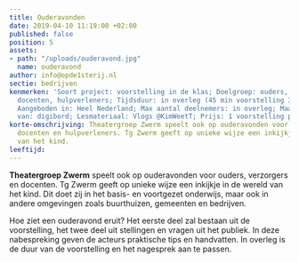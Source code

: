 ```yaml
---
title: Ouderavonden
date: 2019-04-10 11:19:00 +02:00
published: false
position: 5
assets:
- path: "/uploads/ouderavond.jpg"
  name: ouderavond
author: info@opde1sterij.nl
sectie: bedrijven
kenmerken: 'Soort project: voorstelling in de klas; Doelgroep: ouders, verzorgers,
  docenten, hulpverleners; Tijdsduur: in overleg (45 min voorstelling 30 min nabespreking);
  Aangeboden in: Heel Nederland; Max aantal deelnemers: in overleg; Maakt gebruik
  van: digibord; Lesmateriaal: Vlogs @KimWeetT; Prijs: 1 voorstelling per dag €750,-'
korte-omschrijving: Theatergroep Zwerm speelt ook op ouderavonden voor ouders, verzorgers,
  docenten en hulpverleners. Tg Zwerm geeft op unieke wijze een inkijkje in de wereld
  van het kind.
leeftijd: 
---
```


**Theatergroep Zwerm** speelt ook op ouderavonden voor ouders, verzorgers en docenten. Tg Zwerm geeft op unieke wijze een inkijkje in de wereld van het kind. Dit doet zij in het basis- en voortgezet onderwijs, maar ook in andere omgevingen zoals buurthuizen, gemeenten en bedrijven.

Hoe ziet een ouderavond eruit? Het eerste deel zal bestaan uit de voorstelling, het twee deel uit stellingen en vragen uit het publiek. In deze nabespreking geven de acteurs praktische tips en handvatten. In overleg is de duur van de voorstelling en het nagesprek aan te passen.
